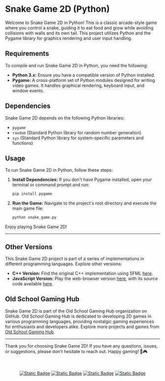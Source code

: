 # Snake Game 2D (Python)

Welcome to Snake Game 2D in Python! This is a classic arcade-style game where you control a snake, guiding it to eat food and grow while avoiding collisions with walls and its own tail. This project utilizes Python and the Pygame library for graphics rendering and user input handling.

## Requirements

To compile and run Snake Game 2D in Python, you need the following:

- **Python 3.x:** Ensure you have a compatible version of Python installed.
- **Pygame:** A cross-platform set of Python modules designed for writing video games. It handles graphical rendering, keyboard input, and window events.

## Dependencies

Snake Game 2D depends on the following Python libraries:

- `pygame`
- `random` (Standard Python library for random number generation)
- `sys` (Standard Python library for system-specific parameters and functions)

## Usage

To run Snake Game 2D in Python, follow these steps:

1. **Install Dependencies:** If you don't have Pygame installed, open your terminal or command prompt and run:

    ```bash
    pip install pygame
    ```

2. **Run the Game:** Navigate to the project's root directory and execute the main game file:

    ```bash
    python snake_game.py
    ```

Enjoy playing Snake Game 2D!

---

## Other Versions

This Snake Game 2D project is part of a series of implementations in different programming languages. Explore other versions:

* **C++ Version:** Find the original C++ implementation using SFML [here](https://github.com/OldSchool78/snake-game-cpp).
* **JavaScript Version:** Play the web-browser version [here](https://rmottanet.github.io/snake-game), with its source code available [here](https://github.com/rmottanet/snake-game).

## Old School Gaming Hub

Snake Game 2D is part of the Old School Gaming Hub organization on GitHub. Old School Gaming Hub is dedicated to developing 2D games in various programming languages, providing nostalgic gaming experiences for enthusiasts and developers alike. Explore more projects and games from [Old School Gaming Hub](https://github.com/OldSchool78).

---

Thank you for choosing Snake Game 2D! If you have any questions, issues, or suggestions, please don't hesitate to reach out. Happy gaming! 🐍🎮

<br />
<br />
<div align="center">
  <a href="https://bitbucket.org/rmottalabs/"><img alt="Static Badge" src="https://img.shields.io/badge/-Bitbucket?style=social&logo=bitbucket&logoSize=auto&label=Bitbucket&link=https%3A%2F%2Fbitbucket.org%2Frmottalabs%2Fworkspace%2Foverview%2F"></a>
  <a href="https://gitlab.com/rmottanet"><img alt="Static Badge" src="https://img.shields.io/badge/-Gitlab?style=social&logo=gitlab&logoSize=auto&label=Gitlab&link=https%3A%2F%2Fgitlab.com%2Frmottanet"></a>
  <a href="https://github.com/rmottanet"><img alt="Static Badge" src="https://img.shields.io/badge/-Github?style=social&logo=github&logoSize=auto&label=Github&link=https%3A%2F%2Fgithub.com%2Frmottanet"></a>
  <a href="https://hub.docker.com/"><img alt="Static Badge" src="https://img.shields.io/badge/-DockerHub?style=social&logo=docker&logoSize=auto&label=DockerHub&link=https%3A%2F%2Fhub.docker.com%2Fu%2Frmottanet"></a>
</div>